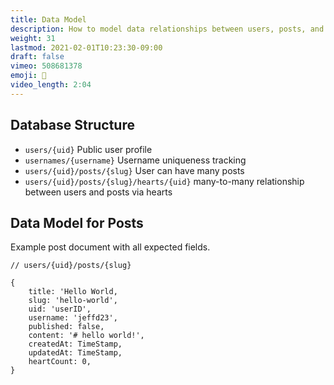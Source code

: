 ```yaml
---
title: Data Model
description: How to model data relationships between users, posts, and hearts
weight: 31
lastmod: 2021-02-01T10:23:30-09:00
draft: false
vimeo: 508681378
emoji: 💾
video_length: 2:04
---
```


## Database Structure

- `users/{uid}` Public user profile
- `usernames/{username}` Username uniqueness tracking
- `users/{uid}/posts/{slug}` User can have many posts
- `users/{uid}/posts/{slug}/hearts/{uid}` many-to-many relationship between users and posts via hearts

## Data Model for Posts

Example post document with all expected fields.

```text
// users/{uid}/posts/{slug}

{
    title: 'Hello World,
    slug: 'hello-world',
    uid: 'userID',
    username: 'jeffd23',
    published: false,
    content: '# hello world!',
    createdAt: TimeStamp,
    updatedAt: TimeStamp,
    heartCount: 0,
}
```